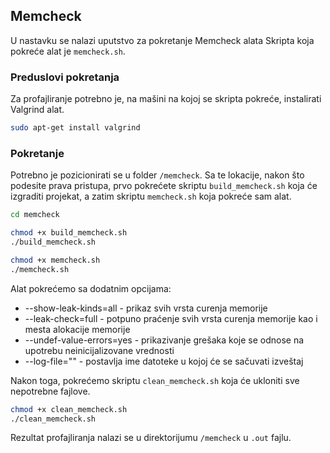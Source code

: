 ## Memcheck 

U nastavku se nalazi uputstvo za pokretanje Memcheck alata
Skripta koja pokreće alat je `memcheck.sh`.

### Preduslovi pokretanja
Za profajliranje potrebno je, na mašini na kojoj se skripta pokreće, instalirati Valgrind alat.

```bash
sudo apt-get install valgrind
```

### Pokretanje
Potrebno je pozicionirati se u folder `/memcheck`. 
Sa te lokacije, nakon što podesite prava pristupa, prvo pokrećete skriptu `build_memcheck.sh` koja će izgraditi projekat, a zatim skriptu `memcheck.sh` koja pokreće sam alat. 

```bash
cd memcheck

chmod +x build_memcheck.sh
./build_memcheck.sh

chmod +x memcheck.sh
./memcheck.sh
```

Alat pokrećemo sa dodatnim opcijama: 
- --show-leak-kinds=all - prikaz svih vrsta curenja memorije
- --leak-check=full - potpuno praćenje svih vrsta curenja memorije kao i mesta alokacije memorije
- --undef-value-errors=yes - prikazivanje grešaka koje se odnose na upotrebu neinicijalizovane vrednosti
-  --log-file="" - postavlja ime datoteke u kojoj će se sačuvati izveštaj


Nakon toga, pokrećemo skriptu `clean_memcheck.sh` koja će ukloniti sve nepotrebne fajlove.

```bash
chmod +x clean_memcheck.sh
./clean_memcheck.sh
```
Rezultat profajliranja nalazi se u direktorijumu `/memcheck` u `.out` fajlu.
